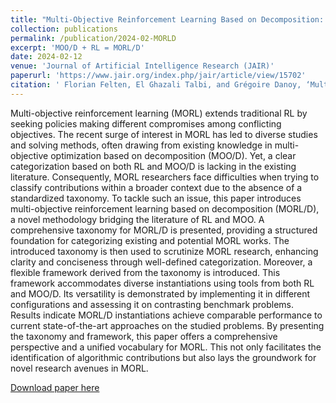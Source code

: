 ```yaml
---
title: "Multi-Objective Reinforcement Learning Based on Decomposition: A Taxonomy and Framework"
collection: publications
permalink: /publication/2024-02-MORLD
excerpt: 'MOO/D + RL = MORL/D'
date: 2024-02-12
venue: 'Journal of Artificial Intelligence Research (JAIR)'
paperurl: 'https://www.jair.org/index.php/jair/article/view/15702'
citation: ' Florian Felten, El Ghazali Talbi, and Grégoire Danoy, ‘Multi-Objective Reinforcement Learning Based on Decomposition: A Taxonomy and Framework’, in Journal of Artificial Intelligence Research.'
---
```

Multi-objective reinforcement learning (MORL) extends traditional RL by seeking policies making different compromises among conflicting objectives. The recent surge of interest in MORL has led to diverse studies and solving methods, often drawing from existing knowledge in multi-objective optimization based on decomposition (MOO/D). Yet, a clear categorization based on both RL and MOO/D is lacking in the existing literature. Consequently, MORL researchers face difficulties when trying to classify contributions within a broader context due to the absence of a standardized taxonomy. To tackle such an issue, this paper introduces multi-objective reinforcement learning based on decomposition (MORL/D), a novel methodology bridging the literature of RL and MOO. A comprehensive taxonomy for MORL/D is presented, providing a structured foundation for categorizing existing and potential MORL works. The introduced taxonomy is then used to scrutinize MORL research, enhancing clarity and conciseness through well-defined categorization. Moreover, a flexible framework derived from the taxonomy is introduced. This framework accommodates diverse instantiations using tools from both RL and MOO/D. Its versatility is demonstrated by implementing it in different configurations and assessing it on contrasting benchmark problems. Results indicate MORL/D instantiations achieve comparable performance to current state-of-the-art approaches on the studied problems. By presenting the taxonomy and framework, this paper offers a comprehensive perspective and a unified vocabulary for MORL. This not only facilitates the identification of algorithmic contributions but also lays the groundwork for novel research avenues in MORL.

[Download paper here](https://www.jair.org/index.php/jair/article/view/15702)